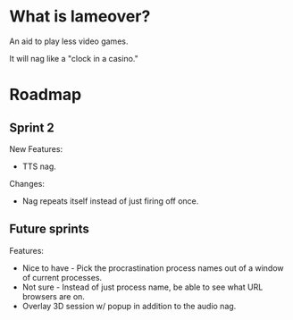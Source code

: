 # What is lameover?

An aid to play less video games.

It will nag like a "clock in a casino."

# Roadmap

## Sprint 2

New Features:
* TTS nag.

Changes:
* Nag repeats itself instead of just firing off once.

## Future sprints

Features:
* Nice to have - Pick the procrastination process names out of a window of current processes.
* Not sure - Instead of just process name, be able to see what URL browsers are on.
* Overlay 3D session w/ popup in addition to the audio nag.
